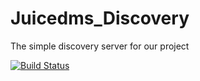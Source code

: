 # Juicedms_Discovery
 The simple discovery server for our project

[![Build Status](https://travis-ci.com/coecomber/Juicedms_Discovery.svg)](https://travis-ci.com/coecomber/Juicedms_Discovery)